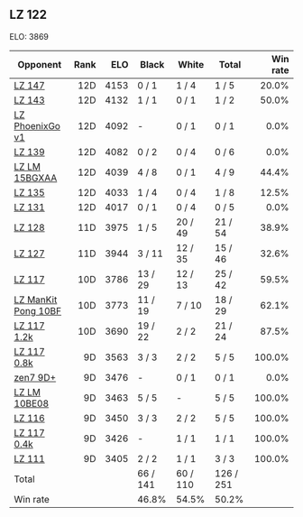 ## LZ 122 ##

ELO: 3869

Opponent | Rank | ELO | Black | White | Total | Win rate
---------|-----:|----:|-------|-------|-------|-------:
[LZ 147](LZ%20147.md) | 12D | 4153 | 0 / 1 | 1 / 4 | 1 / 5 | 20.0%
[LZ 143](LZ%20143.md) | 12D | 4132 | 1 / 1 | 0 / 1 | 1 / 2 | 50.0%
[LZ PhoenixGo v1](LZ%20PhoenixGo%20v1.md) | 12D | 4092 | - | 0 / 1 | 0 / 1 | 0.0%
[LZ 139](LZ%20139.md) | 12D | 4082 | 0 / 2 | 0 / 4 | 0 / 6 | 0.0%
[LZ LM 15BGXAA](LZ%20LM%2015BGXAA.md) | 12D | 4039 | 4 / 8 | 0 / 1 | 4 / 9 | 44.4%
[LZ 135](LZ%20135.md) | 12D | 4033 | 1 / 4 | 0 / 4 | 1 / 8 | 12.5%
[LZ 131](LZ%20131.md) | 12D | 4017 | 0 / 1 | 0 / 4 | 0 / 5 | 0.0%
[LZ 128](LZ%20128.md) | 11D | 3975 | 1 / 5 | 20 / 49 | 21 / 54 | 38.9%
[LZ 127](LZ%20127.md) | 11D | 3944 | 3 / 11 | 12 / 35 | 15 / 46 | 32.6%
[LZ 117](LZ%20117.md) | 10D | 3786 | 13 / 29 | 12 / 13 | 25 / 42 | 59.5%
[LZ ManKit Pong 10BF](LZ%20ManKit%20Pong%2010BF.md) | 10D | 3773 | 11 / 19 | 7 / 10 | 18 / 29 | 62.1%
[LZ 117 1.2k](LZ%20117%201.2k.md) | 10D | 3690 | 19 / 22 | 2 / 2 | 21 / 24 | 87.5%
[LZ 117 0.8k](LZ%20117%200.8k.md) | 9D | 3563 | 3 / 3 | 2 / 2 | 5 / 5 | 100.0%
[zen7 9D+](zen7%209D+.md) | 9D | 3476 | - | 0 / 1 | 0 / 1 | 0.0%
[LZ LM 10BE08](LZ%20LM%2010BE08.md) | 9D | 3463 | 5 / 5 | - | 5 / 5 | 100.0%
[LZ 116](LZ%20116.md) | 9D | 3450 | 3 / 3 | 2 / 2 | 5 / 5 | 100.0%
[LZ 117 0.4k](LZ%20117%200.4k.md) | 9D | 3426 | - | 1 / 1 | 1 / 1 | 100.0%
[LZ 111](LZ%20111.md) | 9D | 3405 | 2 / 2 | 1 / 1 | 3 / 3 | 100.0%
Total | | | 66 / 141 | 60 / 110 | 126 / 251 | 
Win rate| | | 46.8% | 54.5% | 50.2% | 
